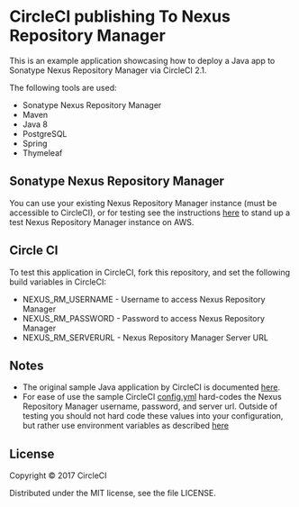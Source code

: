 # CircleCI publishing To Nexus Repository Manager

This is an example application showcasing how to deploy a Java app to Sonatype Nexus Repository Manager via CircleCI 2.1.

The following tools are used:

* Sonatype Nexus Repository Manager
* Maven
* Java 8
* PostgreSQL
* Spring
* Thymeleaf

## Sonatype Nexus Repository Manager
You can use your existing Nexus Repository Manager instance (must be accessible to CircleCI), or for testing see the instructions [here](https://help.sonatype.com/display/NXI/CloudFormation+-+Repository+Manager) to stand up a test Nexus Repository Manager instance on AWS.

## Circle CI
To test this application in CircleCI, fork this repository, and set the following build variables in CircleCI:
* NEXUS_RM_USERNAME - Username to access Nexus Repository Manager
* NEXUS_RM_PASSWORD - Password to access Nexus Repository Manager
* NEXUS_RM_SERVERURL - Nexus Repository Manager Server URL

## Notes
* The original sample Java application by CircleCI is documented [here](https://circleci.com/docs/2.0/language-java/).
* For ease of use the sample CircleCI [config.yml](.circleci/config.yml) hard-codes the Nexus Repository Manager username, password, and server url. Outside of testing you should not hard code these values into your configuration, but rather use environment variables as described [here](https://github.com/sonatype-nexus-community/circleci-nexus-orb#circleci-context-support)

## License

Copyright © 2017 CircleCI

Distributed under the MIT license, see the file LICENSE.
